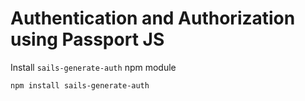 Authentication and Authorization using Passport JS
==================================================

Install `sails-generate-auth` npm module

``` shell
npm install sails-generate-auth
```


